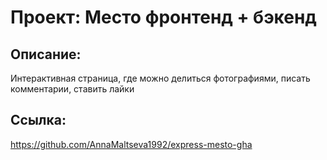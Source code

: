 # Проект: Место фронтенд + бэкенд
## Описание: 
Интерактивная страница, где можно делиться фотографиями, писать комментарии, ставить лайки

## Ссылка: 
https://github.com/AnnaMaltseva1992/express-mesto-gha

